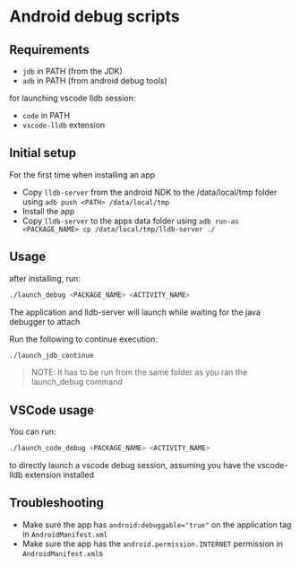 # Android debug scripts

## Requirements

- `jdb` in PATH (from the JDK)
- `adb` in PATH (from android debug tools)

for launching vscode lldb session:

- `code` in PATH
- `vscode-lldb` extension

## Initial setup

For the first time when installing an app

- Copy `lldb-server` from the android NDK to the /data/local/tmp folder using `adb push <PATH> /data/local/tmp`
- Install the app
- Copy `lldb-server` to the apps data folder using `adb run-as <PACKAGE_NAME> cp /data/local/tmp/lldb-server ./`


## Usage

after installing, run:

```bash
./launch_debug <PACKAGE_NAME> <ACTIVITY_NAME>
```
The application and lldb-server will launch while waiting for the java debugger to attach

Run the following to continue execution:

```bash
./launch_jdb_continue
```

> NOTE: It has to be run from the same folder as you ran the launch_debug command


## VSCode usage

You can run:

```bash
./launch_code_debug <PACKAGE_NAME> <ACTIVITY_NAME>
```

to directly launch a vscode debug session, assuming you have the vscode-lldb extension installed

## Troubleshooting

- Make sure the app has `android:debuggable="true"` on the application tag in `AndroidManifest.xml`
- Make sure the app has the `android.permission.INTERNET` permission in `AndroidManifest.xml`s